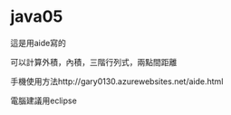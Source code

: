 # java05

這是用aide寫的

可以計算外積，內積，三階行列式，兩點間距離

手機使用方法http://gary0130.azurewebsites.net/aide.html

電腦建議用eclipse
